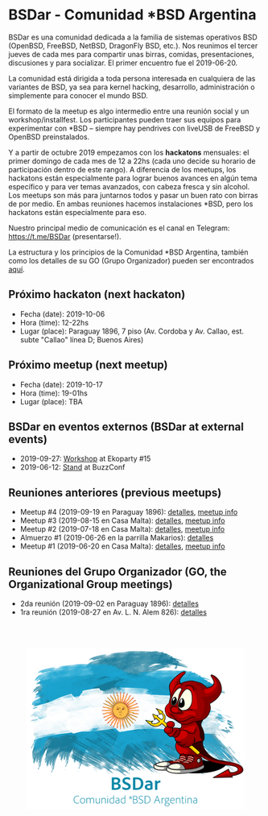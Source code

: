 # BSDar - Comunidad *BSD Argentina

BSDar es una comunidad dedicada a la familia de sistemas operativos BSD (OpenBSD, FreeBSD, NetBSD, DragonFly BSD, etc.). Nos reunimos el tercer jueves de cada mes para compartir unas birras, comidas, presentaciones, discusiones y para socializar. El primer encuentro fue el 2019-06-20.

La comunidad está dirigida a toda persona interesada en cualquiera de las variantes de BSD, ya sea para kernel hacking, desarrollo, administración o simplemente para conocer el mundo BSD.

El formato de la meetup es algo intermedio entre una reunión social y un workshop/installfest. Los participantes pueden traer sus equipos para experimentar con *BSD – siempre hay pendrives con liveUSB de FreeBSD y OpenBSD preinstalados.

Y a partir de octubre 2019 empezamos con los **hackatons** mensuales: el primer domingo de cada mes de 12 a 22hs (cada uno decide su horario de participación dentro de este rango). A diferencia de los meetups, los hackatons están especialmente para lograr buenos avances en algún tema específico y para ver temas avanzados, con cabeza fresca y sin alcohol. Los meetups son más para juntarnos todos y pasar un buen rato con birras de por medio. En ambas reuniones hacemos instalaciones *BSD, pero los hackatons están especialmente para eso.

Nuestro principal medio de comunicación es el canal en Telegram: https://t.me/BSDar (presentarse!).

La estructura y los principios de la Comunidad *BSD Argentina, también como los detalles de su GO (Grupo Organizador) pueden ser encontrados [aquí](org/20190902.md).


## Próximo hackaton (next hackaton)
* Fecha (date): 2019-10-06
* Hora (time): 12-22hs
* Lugar (place): Paraguay 1896, 7 piso (Av. Cordoba y Av. Callao, est. subte "Callao" línea D; Buenos Aires)

## Próximo meetup (next meetup)
* Fecha (date): 2019-10-17
* Hora (time): 19-01hs
* Lugar (place): TBA

## BSDar en eventos externos (BSDar at external events)
* 2019-09-27: [Workshop](https://github.com/bsdar/man/blob/master/workshops/eko15/README.md) at Ekoparty #15
* 2019-06-12: [Stand](events/20190612_buzzconf.md) at BuzzConf


## Reuniones anteriores (previous meetups)
* Meetup #4 (2019-09-19 en Paraguay 1896): [detalles](meetups/20190919.md), [meetup info](https://www.meetup.com/sysarmy/events/264967151/)
* Meetup #3 (2019-08-15 en Casa Malta): [detalles](meetups/20190815.md), [meetup info](https://www.meetup.com/sysarmy/events/263950117/)
* Meetup #2 (2019-07-18 en Casa Malta): [detalles](meetups/20190718.md), [meetup info](https://www.meetup.com/sysarmy/events/263198844/)
* Almuerzo #1 (2019-06-26 en la parrilla Makarios): [detalles](meetups/20190626.md)
* Meetup #1 (2019-06-20 en Casa Malta): [detalles](meetups/20190620.md), [meetup info](https://www.meetup.com/sysarmy/events/262444553/)

## Reuniones del Grupo Organizador (GO, the Organizational Group meetings)
* 2da reunión (2019-09-02 en Paraguay 1896): [detalles](org/20190902.md)
* 1ra reunión (2019-08-27 en Av. L. N. Alem 826): [detalles](org/20190827.md)

<br /><br />
<p align="center">
  <img src="artwork/logo.png" />
</p>
